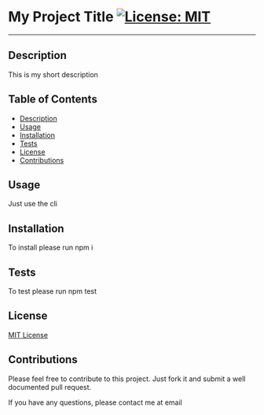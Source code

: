
  # My Project Title [![License: MIT](https://img.shields.io/badge/License-MIT-yellow.svg)](https://opensource.org/licenses/MIT)
  ---
  ## <a name="Description" />Description

  This is my short description

  ## Table of Contents
  * [Description](##Description)
  * [Usage](##Usage)
  * [Installation](##Installation)
  * [Tests](##Tests)
  * [License](##License)
  * [Contributions](##Contributions)
  
  

  ## Usage

  Just use the cli

  ## Installation 

  To install please run npm i
  
  ## Tests

  To test please run npm test

  ## License 

[MIT License](https://opensource.org/licenses/MIT)

  ## Contributions 
  
  Please feel free to contribute to this project. Just fork it and submit a well documented pull request.
  
  If you have any questions, please contact me at email
  